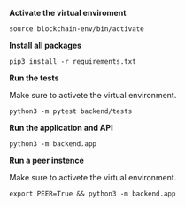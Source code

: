**Activate the virtual enviroment**
```
source blockchain-env/bin/activate
```

**Install all packages**
```
pip3 install -r requirements.txt
```

**Run the tests**

Make sure to activete the virtual environment.

```
python3 -m pytest backend/tests
```

**Run the application and API**
```
python3 -m backend.app
```

**Run a peer instence**

Make sure to activete the virtual environment.

```
export PEER=True && python3 -m backend.app
```